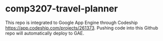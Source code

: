 # comp3207-travel-planner

This repo is integrated to Google App Engine through Codeship https://app.codeship.com/projects/261373.
Pushing code into this Github repo will automatically deploy to GAE.
